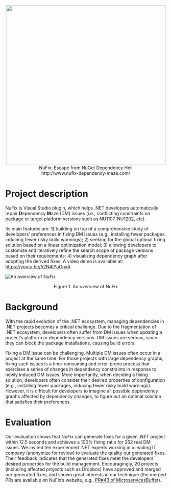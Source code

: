 
<div align="center"><img src="https://github.com/nufix-dependency-maze/nufix/blob/master/nufix.png" width="500px" /></div>

<div align="center">NuFix: Escape from NuGet Dependency Hell</div> 
<div align="center">http://www.nufix-dependency-maze.com/</div> 

# Project description
NuFix is Visual Studio plugin, which helps .NET developers automatically repair **D**ependency **M**aze (DM) issues (i.e., conflicting constraints on package or target platform versions such as NU1107, NU1202, etc).

Its main features are: 1) building on top of a comprehensive study of developers’ preferences in fixing DM issues (e.g., installing fewer packages, inducing fewer risky build warnings); 2) seeking for the global optimal fixing solution based on a linear optimization model; 3) allowing developers to customize and iteratively refine the search scope of package versions based on their requirements; 4) visualizing dependency graph after adopting the derived fixes. A video demo is available at: https://youtu.be/52N4IPuOnxA 

![An overview of NuFix](https://github.com/nufix-dependency-maze/nufix/blob/master/readme.png)

<div align="center">Figure 1.  An overview of NuFix</div>  

# Background
With the rapid evolution of the .NET ecosystem, managing dependencies in .NET projects becomes a critical challenge. Due to the fragmentation of .NET ecosystem, developers often suffer from DM issues when updating a project’s platform or dependency versions. DM issues are serious, since they can block the package installations, causing build errors. 

Fixing a DM issue can be challenging. Multiple DM issues often occur in a project at the same time. For those projects with large dependency graphs, fixing such issues is a time-consuming and error-prone process that exercises a series of changes in dependency constraints in response to newly induced DM issues. More importantly, when deciding a fixing solution, developers often consider their desired properties of configuration (e.g., installing fewer packages, inducing fewer risky build warnings). However, it is difficult for developers to imagine all possible dependency graphs affected by dependency changes, to figure out an optimal solution that satisfies their preferences.
# Evaluation
Our evaluation shows that NuFix can generate fixes for a given .NET project within 12.5 seconds and achieves a 100% fixing ratio for 262 real DM issues. We invited ten experienced .NET experts working in a leading IT company (anonymize for review) to evaluate the quality our generated fixes. Their feedback indicates that the generated fixes meet the developers’ desired properties for the build management. Encouragingly, 20 projects (including affected projects such as Dropbox) have approved and merged our generated fixes, and shown great interests in our technique (the merged PRs are available on NuFix’s website, e.g., [PR#43 of MicroservicesBuffet](https://github.com/MicroservicesBuffet/Email/pull/31)).
